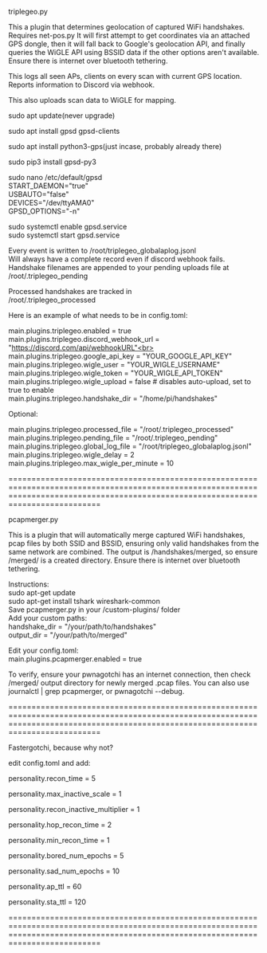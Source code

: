 

triplegeo.py 

This a plugin that determines geolocation of captured WiFi handshakes. Requires net-pos.py
It will first attempt to get coordinates via an attached GPS dongle, then it will fall back to Google's geolocation API, and finally queries the WiGLE API using BSSID data if the other options aren't available. Ensure there is internet over bluetooth tethering.

This logs all seen APs, clients on every scan with current GPS location. Reports information to Discord via webhook.

This also uploads scan data to WiGLE for mapping.

sudo apt update(never upgrade)

sudo apt install gpsd gpsd-clients

sudo apt install python3-gps(just incase, probably already there)

sudo pip3 install gpsd-py3

sudo nano /etc/default/gpsd<br>START_DAEMON="true"<br>USBAUTO="false"<br>DEVICES="/dev/ttyAMA0"<br>GPSD_OPTIONS="-n"<br>

sudo systemctl enable gpsd.service<br>
sudo systemctl start gpsd.service

Every event is written to /root/triplegeo_globalaplog.jsonl<br>Will always have a complete record even if discord webhook fails.<br>
Handshake filenames are appended to your pending uploads file at<br>
/root/.triplegeo_pending<br>

Processed handshakes are tracked in<br>
/root/.triplegeo_processed


Here is an example of what needs to be in config.toml:

main.plugins.triplegeo.enabled = true<br>
main.plugins.triplegeo.discord_webhook_url = "https://discord.com/api/webhookURL"<br>
main.plugins.triplegeo.google_api_key = "YOUR_GOOGLE_API_KEY"<br>
main.plugins.triplegeo.wigle_user = "YOUR_WIGLE_USERNAME"<br>
main.plugins.triplegeo.wigle_token = "YOUR_WIGLE_API_TOKEN"<br>
main.plugins.triplegeo.wigle_upload = false  # disables auto-upload, set to true to enable<br>
main.plugins.triplegeo.handshake_dir = "/home/pi/handshakes"<br>


Optional:

main.plugins.triplegeo.processed_file = "/root/.triplegeo_processed"<br>
main.plugins.triplegeo.pending_file = "/root/.triplegeo_pending" <br>
main.plugins.triplegeo.global_log_file = "/root/triplegeo_globalaplog.jsonl"<br>
main.plugins.triplegeo.wigle_delay = 2<br>
main.plugins.triplegeo.max_wigle_per_minute = 10<br>

======================================================================================================================================================================================

pcapmerger.py

This is a plugin that will automatically merge captured WiFi handshakes, pcap files by both SSID and BSSID, ensuring only valid handshakes from the same network are combined. The output is /handshakes/merged, so ensure /merged/ is a created directory. Ensure there is internet over bluetooth tethering.

Instructions:<br>
sudo apt-get update<br>
sudo apt-get install tshark wireshark-common<br>
Save pcapmerger.py in your /custom-plugins/ folder<br>
Add your custom paths:<br>
handshake_dir = "/your/path/to/handshakes"<br>
output_dir = "/your/path/to/merged"<br>

Edit your config.toml:<br>
main.plugins.pcapmerger.enabled = true 

To verify, ensure your pwnagotchi has an internet connection, then check /merged/ output directory for newly merged .pcap files. You can also use journalctl | grep pcapmerger, or pwnagotchi --debug.


======================================================================================================================================================================================

Fastergotchi, because why not?

edit config.toml and add:

personality.recon_time = 5

personality.max_inactive_scale = 1

personality.recon_inactive_multiplier = 1

personality.hop_recon_time = 2

personality.min_recon_time = 1

personality.bored_num_epochs = 5

personality.sad_num_epochs =  10

personality.ap_ttl = 60 

personality.sta_ttl = 120

======================================================================================================================================================================================
